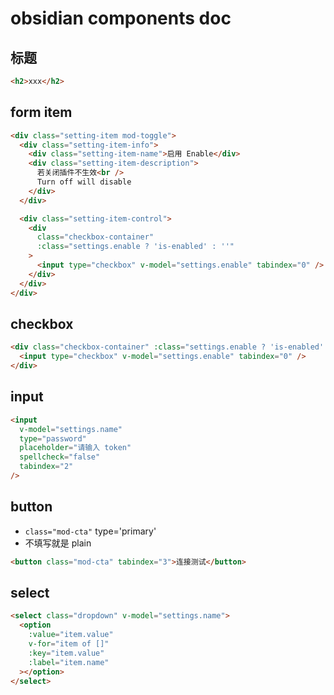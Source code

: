 # obsidian components doc

## 标题

```html
<h2>xxx</h2>
```

## form item

```html
<div class="setting-item mod-toggle">
  <div class="setting-item-info">
    <div class="setting-item-name">启用 Enable</div>
    <div class="setting-item-description">
      若关闭插件不生效<br />
      Turn off will disable
    </div>
  </div>

  <div class="setting-item-control">
    <div
      class="checkbox-container"
      :class="settings.enable ? 'is-enabled' : ''"
    >
      <input type="checkbox" v-model="settings.enable" tabindex="0" />
    </div>
  </div>
</div>
```

## checkbox

```html
<div class="checkbox-container" :class="settings.enable ? 'is-enabled' : ''">
  <input type="checkbox" v-model="settings.enable" tabindex="0" />
</div>
```

## input

```html
<input
  v-model="settings.name"
  type="password"
  placeholder="请输入 token"
  spellcheck="false"
  tabindex="2"
/>
```

## button

- `class="mod-cta"` type='primary'
- 不填写就是 plain

```html
<button class="mod-cta" tabindex="3">连接测试</button>
```

## select

```html
<select class="dropdown" v-model="settings.name">
  <option
    :value="item.value"
    v-for="item of []"
    :key="item.value"
    :label="item.name"
  ></option>
</select>
```
